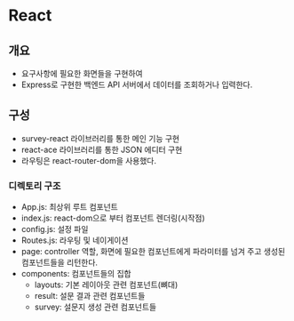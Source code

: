 # React

## 개요

- 요구사항에 필요한 화면들을 구현하여
- Express로 구현한 백엔드 API 서버에서 데이터를 조회하거나 입력한다.

## 구성
- survey-react 라이브러리를 통한 메인 기능 구현
- react-ace 라이브러리를 통한 JSON 에디터 구현
- 라우팅은 react-router-dom을 사용했다.

### 디렉토리 구조

- App.js: 최상위 루트 컴포넌트
- index.js: react-dom으로 부터 컴포넌트 렌더링(시작점)
- config.js: 설정 파일
- Routes.js: 라우팅 및 네이게이션
- page: controller 역할, 화면에 필요한 컴포넌트에게 파라미터를 넘겨 주고 생성된 컴포넌트들을 리턴한다.
- components: 컴포넌트들의 집합
  - layouts: 기본 레이아웃 관련 컴포넌트(뼈대)
  - result: 설문 결과 관련 컴포넌트들
  - survey: 설문지 생성 관련 컴포넌트들
